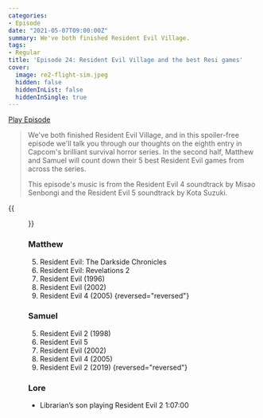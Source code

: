 ```yaml
---
categories:
- Episode
date: "2021-05-07T09:00:00Z"
summary: We've both finished Resident Evil Village.
tags:
- Regular
title: 'Episode 24: Resident Evil Village and the best Resi games'
cover: 
  image: re2-flight-sim.jpeg
  hidden: false
  hiddenInList: false
  hiddenInSingle: true
---
```


[Play Episode](https://shows.acast.com/the-back-page-a-video-games-podcast/episodes/6249ec71be92a6001320e9c2)
> We've both finished Resident Evil Village, and in this spoiler-free episode we'll talk you through our thoughts on the eighth entry in Capcom's brilliant survival horror series. In the second half, Matthew and Samuel will count down their 5 best Resident Evil games from across the series.
>
> This episode's music is from the Resident Evil 4 soundtrack by Misao Senbongi and the Resident Evil 5 soundtrack by Kota Suzuki.

{{<figure 
  src="re2-flight-sim.jpeg" 
  caption="Image Credit: Mailbox" 
  alt="RE2 Flight Sim">}}

### Matthew

5. Resident Evil: The Darkside Chronicles
4. Resident Evil: Revelations 2
3. Resident Evil (1996)
2. Resident Evil (2002)
1. Resident Evil 4 (2005)
{reversed="reversed"}

### Samuel
5. Resident Evil 2 (1998)
4. Resident Evil 5
3. Resident Evil (2002)
2. Resident Evil 4 (2005)
1. Resident Evil 2 (2019)
{reversed="reversed"}

### Lore
- Librarian’s son playing Resident Evil 2 1:07:00